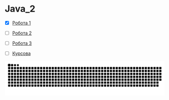 # Java_2


 - [x] [Робота 1](https://github.com/BlackCNP/Java_2/tree/main/Lab_1)
 - [ ] [Робота 2](https://github.com/BlackCNP/Java_2/tree/main/Sr_2)
 - [ ] [Робота 3](https://github.com/BlackCNP/Java_2/tree/main/Pr_4_v2)
   
 - [ ] [Курсова](https://github.com/BlackCNP/Java_2/tree/main/kursova-v4)


<picture>
  <source media="(prefers-color-scheme: dark)" srcset="https://raw.githubusercontent.com/platane/platane/output/github-contribution-grid-snake-dark.svg">
  <source media="(prefers-color-scheme: light)" srcset="https://raw.githubusercontent.com/platane/platane/output/github-contribution-grid-snake.svg">
  <img alt="github contribution grid snake animation" src="https://raw.githubusercontent.com/platane/platane/output/github-contribution-grid-snake.svg">
</picture>
